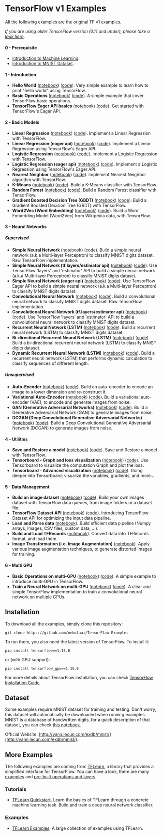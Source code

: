 # TensorFlow v1 Examples

All the following examples are the original TF v1 examples.

*If you are using older TensorFlow version (0.11 and under), please take a [look here](https://github.com/nebulaai/TensorFlow-Examples/tree/0.11).*

#### 0 - Prerequisite
- [Introduction to Machine Learning](https://github.com/nebulaai/TensorFlow-Examples/blob/master/tensorflow_v1/notebooks/0_Prerequisite/ml_introduction.ipynb).
- [Introduction to MNIST Dataset](https://github.com/nebulaai/TensorFlow-Examples/blob/master/tensorflow_v1/notebooks/0_Prerequisite/mnist_dataset_intro.ipynb).

#### 1 - Introduction
- **Hello World** ([notebook](https://github.com/nebulaai/TensorFlow-Examples/blob/master/tensorflow_v1/notebooks/1_Introduction/helloworld.ipynb)) ([code](https://github.com/nebulaai/TensorFlow-Examples/blob/master/tensorflow_v1/examples/1_Introduction/helloworld.py)). Very simple example to learn how to print "hello world" using TensorFlow.
- **Basic Operations** ([notebook](https://github.com/nebulaai/TensorFlow-Examples/blob/master/tensorflow_v1/notebooks/1_Introduction/basic_operations.ipynb)) ([code](https://github.com/nebulaai/TensorFlow-Examples/blob/master/tensorflow_v1/examples/1_Introduction/basic_operations.py)). A simple example that cover TensorFlow basic operations.
- **TensorFlow Eager API basics** ([notebook](https://github.com/nebulaai/TensorFlow-Examples/blob/master/tensorflow_v1/notebooks/1_Introduction/basic_eager_api.ipynb)) ([code](https://github.com/nebulaai/TensorFlow-Examples/blob/master/tensorflow_v1/examples/1_Introduction/basic_eager_api.py)). Get started with TensorFlow's Eager API.

#### 2 - Basic Models
- **Linear Regression** ([notebook](https://github.com/nebulaai/TensorFlow-Examples/blob/master/tensorflow_v1/notebooks/2_BasicModels/linear_regression.ipynb)) ([code](https://github.com/nebulaai/TensorFlow-Examples/blob/master/tensorflow_v1/examples/2_BasicModels/linear_regression.py)). Implement a Linear Regression with TensorFlow.
- **Linear Regression (eager api)** ([notebook](https://github.com/nebulaai/TensorFlow-Examples/blob/master/tensorflow_v1/notebooks/2_BasicModels/linear_regression_eager_api.ipynb)) ([code](https://github.com/nebulaai/TensorFlow-Examples/blob/master/tensorflow_v1/examples/2_BasicModels/linear_regression_eager_api.py)). Implement a Linear Regression using TensorFlow's Eager API.
- **Logistic Regression** ([notebook](https://github.com/nebulaai/TensorFlow-Examples/blob/master/tensorflow_v1/notebooks/2_BasicModels/logistic_regression.ipynb)) ([code](https://github.com/nebulaai/TensorFlow-Examples/blob/master/tensorflow_v1/examples/2_BasicModels/logistic_regression.py)). Implement a Logistic Regression with TensorFlow.
- **Logistic Regression (eager api)** ([notebook](https://github.com/nebulaai/TensorFlow-Examples/blob/master/tensorflow_v1/notebooks/2_BasicModels/logistic_regression_eager_api.ipynb)) ([code](https://github.com/nebulaai/TensorFlow-Examples/blob/master/tensorflow_v1/examples/2_BasicModels/logistic_regression_eager_api.py)). Implement a Logistic Regression using TensorFlow's Eager API.
- **Nearest Neighbor** ([notebook](https://github.com/nebulaai/TensorFlow-Examples/blob/master/tensorflow_v1/notebooks/2_BasicModels/nearest_neighbor.ipynb)) ([code](https://github.com/nebulaai/TensorFlow-Examples/blob/master/tensorflow_v1/examples/2_BasicModels/nearest_neighbor.py)). Implement Nearest Neighbor algorithm with TensorFlow.
- **K-Means** ([notebook](https://github.com/nebulaai/TensorFlow-Examples/blob/master/tensorflow_v1/notebooks/2_BasicModels/kmeans.ipynb)) ([code](https://github.com/nebulaai/TensorFlow-Examples/blob/master/tensorflow_v1/examples/2_BasicModels/kmeans.py)). Build a K-Means classifier with TensorFlow.
- **Random Forest** ([notebook](https://github.com/nebulaai/TensorFlow-Examples/blob/master/tensorflow_v1/notebooks/2_BasicModels/random_forest.ipynb)) ([code](https://github.com/nebulaai/TensorFlow-Examples/blob/master/tensorflow_v1/examples/2_BasicModels/random_forest.py)). Build a Random Forest classifier with TensorFlow.
- **Gradient Boosted Decision Tree (GBDT)** ([notebook](https://github.com/nebulaai/TensorFlow-Examples/blob/master/tensorflow_v1/notebooks/2_BasicModels/gradient_boosted_decision_tree.ipynb)) ([code](https://github.com/nebulaai/TensorFlow-Examples/blob/master/tensorflow_v1/examples/2_BasicModels/gradient_boosted_decision_tree.py)). Build a Gradient Boosted Decision Tree (GBDT) with TensorFlow.
- **Word2Vec (Word Embedding)** ([notebook](https://github.com/nebulaai/TensorFlow-Examples/blob/master/tensorflow_v1/notebooks/2_BasicModels/word2vec.ipynb)) ([code](https://github.com/nebulaai/TensorFlow-Examples/blob/master/tensorflow_v1/examples/2_BasicModels/word2vec.py)). Build a Word Embedding Model (Word2Vec) from Wikipedia data, with TensorFlow.

#### 3 - Neural Networks
##### Supervised

- **Simple Neural Network** ([notebook](https://github.com/nebulaai/TensorFlow-Examples/blob/master/tensorflow_v1/notebooks/3_NeuralNetworks/neural_network_raw.ipynb)) ([code](https://github.com/nebulaai/TensorFlow-Examples/blob/master/tensorflow_v1/examples/3_NeuralNetworks/neural_network_raw.py)). Build a simple neural network (a.k.a Multi-layer Perceptron) to classify MNIST digits dataset. Raw TensorFlow implementation.
- **Simple Neural Network (tf.layers/estimator api)** ([notebook](https://github.com/nebulaai/TensorFlow-Examples/blob/master/tensorflow_v1/notebooks/3_NeuralNetworks/neural_network.ipynb)) ([code](https://github.com/nebulaai/TensorFlow-Examples/blob/master/tensorflow_v1/examples/3_NeuralNetworks/neural_network.py)). Use TensorFlow 'layers' and 'estimator' API to build a simple neural network (a.k.a Multi-layer Perceptron) to classify MNIST digits dataset.
- **Simple Neural Network (eager api)** ([notebook](https://github.com/nebulaai/TensorFlow-Examples/blob/master/tensorflow_v1/notebooks/3_NeuralNetworks/neural_network_eager_api.ipynb)) ([code](https://github.com/nebulaai/TensorFlow-Examples/blob/master/tensorflow_v1/examples/3_NeuralNetworks/neural_network_eager_api.py)). Use TensorFlow Eager API to build a simple neural network (a.k.a Multi-layer Perceptron) to classify MNIST digits dataset.
- **Convolutional Neural Network** ([notebook](https://github.com/nebulaai/TensorFlow-Examples/blob/master/tensorflow_v1/notebooks/3_NeuralNetworks/convolutional_network_raw.ipynb)) ([code](https://github.com/nebulaai/TensorFlow-Examples/blob/master/tensorflow_v1/examples/3_NeuralNetworks/convolutional_network_raw.py)). Build a convolutional neural network to classify MNIST digits dataset. Raw TensorFlow implementation.
- **Convolutional Neural Network (tf.layers/estimator api)** ([notebook](https://github.com/nebulaai/TensorFlow-Examples/blob/master/tensorflow_v1/notebooks/3_NeuralNetworks/convolutional_network.ipynb)) ([code](https://github.com/nebulaai/TensorFlow-Examples/blob/master/tensorflow_v1/examples/3_NeuralNetworks/convolutional_network.py)). Use TensorFlow 'layers' and 'estimator' API to build a convolutional neural network to classify MNIST digits dataset.
- **Recurrent Neural Network (LSTM)** ([notebook](https://github.com/nebulaai/TensorFlow-Examples/blob/master/tensorflow_v1/notebooks/3_NeuralNetworks/recurrent_network.ipynb)) ([code](https://github.com/nebulaai/TensorFlow-Examples/blob/master/tensorflow_v1/examples/3_NeuralNetworks/recurrent_network.py)). Build a recurrent neural network (LSTM) to classify MNIST digits dataset.
- **Bi-directional Recurrent Neural Network (LSTM)** ([notebook](https://github.com/nebulaai/TensorFlow-Examples/blob/master/tensorflow_v1/notebooks/3_NeuralNetworks/bidirectional_rnn.ipynb)) ([code](https://github.com/nebulaai/TensorFlow-Examples/blob/master/tensorflow_v1/examples/3_NeuralNetworks/bidirectional_rnn.py)). Build a bi-directional recurrent neural network (LSTM) to classify MNIST digits dataset.
- **Dynamic Recurrent Neural Network (LSTM)** ([notebook](https://github.com/nebulaai/TensorFlow-Examples/blob/master/tensorflow_v1/notebooks/3_NeuralNetworks/dynamic_rnn.ipynb)) ([code](https://github.com/nebulaai/TensorFlow-Examples/blob/master/tensorflow_v1/examples/3_NeuralNetworks/dynamic_rnn.py)). Build a recurrent neural network (LSTM) that performs dynamic calculation to classify sequences of different length.

##### Unsupervised
- **Auto-Encoder** ([notebook](https://github.com/nebulaai/TensorFlow-Examples/blob/master/tensorflow_v1/notebooks/3_NeuralNetworks/autoencoder.ipynb)) ([code](https://github.com/nebulaai/TensorFlow-Examples/blob/master/tensorflow_v1/examples/3_NeuralNetworks/autoencoder.py)). Build an auto-encoder to encode an image to a lower dimension and re-construct it.
- **Variational Auto-Encoder** ([notebook](https://github.com/nebulaai/TensorFlow-Examples/blob/master/tensorflow_v1/notebooks/3_NeuralNetworks/variational_autoencoder.ipynb)) ([code](https://github.com/nebulaai/TensorFlow-Examples/blob/master/tensorflow_v1/examples/3_NeuralNetworks/variational_autoencoder.py)). Build a variational auto-encoder (VAE), to encode and generate images from noise.
- **GAN (Generative Adversarial Networks)** ([notebook](https://github.com/nebulaai/TensorFlow-Examples/blob/master/tensorflow_v1/notebooks/3_NeuralNetworks/gan.ipynb)) ([code](https://github.com/nebulaai/TensorFlow-Examples/blob/master/tensorflow_v1/examples/3_NeuralNetworks/gan.py)). Build a Generative Adversarial Network (GAN) to generate images from noise.
- **DCGAN (Deep Convolutional Generative Adversarial Networks)** ([notebook](https://github.com/nebulaai/TensorFlow-Examples/blob/master/tensorflow_v1/notebooks/3_NeuralNetworks/dcgan.ipynb)) ([code](https://github.com/nebulaai/TensorFlow-Examples/blob/master/tensorflow_v1/examples/3_NeuralNetworks/dcgan.py)). Build a Deep Convolutional Generative Adversarial Network (DCGAN) to generate images from noise.

#### 4 - Utilities
- **Save and Restore a model** ([notebook](https://github.com/nebulaai/TensorFlow-Examples/blob/master/tensorflow_v1/notebooks/4_Utils/save_restore_model.ipynb)) ([code](https://github.com/nebulaai/TensorFlow-Examples/blob/master/tensorflow_v1/examples/4_Utils/save_restore_model.py)). Save and Restore a model with TensorFlow.
- **Tensorboard - Graph and loss visualization** ([notebook](https://github.com/nebulaai/TensorFlow-Examples/blob/master/tensorflow_v1/notebooks/4_Utils/tensorboard_basic.ipynb)) ([code](https://github.com/nebulaai/TensorFlow-Examples/blob/master/tensorflow_v1/examples/4_Utils/tensorboard_basic.py)). Use Tensorboard to visualize the computation Graph and plot the loss.
- **Tensorboard - Advanced visualization** ([notebook](https://github.com/nebulaai/TensorFlow-Examples/blob/master/tensorflow_v1/notebooks/4_Utils/tensorboard_advanced.ipynb)) ([code](https://github.com/nebulaai/TensorFlow-Examples/blob/master/tensorflow_v1/examples/4_Utils/tensorboard_advanced.py)). Going deeper into Tensorboard; visualize the variables, gradients, and more...

#### 5 - Data Management
- **Build an image dataset** ([notebook](https://github.com/nebulaai/TensorFlow-Examples/blob/master/tensorflow_v1/notebooks/5_DataManagement/build_an_image_dataset.ipynb)) ([code](https://github.com/nebulaai/TensorFlow-Examples/blob/master/tensorflow_v1/examples/5_DataManagement/build_an_image_dataset.py)). Build your own images dataset with TensorFlow data queues, from image folders or a dataset file.
- **TensorFlow Dataset API** ([notebook](https://github.com/nebulaai/TensorFlow-Examples/blob/master/tensorflow_v1/notebooks/5_DataManagement/tensorflow_dataset_api.ipynb)) ([code](https://github.com/nebulaai/TensorFlow-Examples/blob/master/tensorflow_v1/examples/5_DataManagement/tensorflow_dataset_api.py)). Introducing TensorFlow Dataset API for optimizing the input data pipeline.
- **Load and Parse data** ([notebook](https://github.com/nebulaai/TensorFlow-Examples/blob/master/tensorflow_v1/notebooks/5_DataManagement/load_data.ipynb)). Build efficient data pipeline (Numpy arrays, Images, CSV files, custom data, ...).
- **Build and Load TFRecords** ([notebook](https://github.com/nebulaai/TensorFlow-Examples/blob/master/tensorflow_v1/notebooks/5_DataManagement/tfrecords.ipynb)). Convert data into TFRecords format, and load them.
- **Image Transformation (i.e. Image Augmentation)** ([notebook](https://github.com/nebulaai/TensorFlow-Examples/blob/master/tensorflow_v1/notebooks/5_DataManagement/image_transformation.ipynb)). Apply various image augmentation techniques, to generate distorted images for training.

#### 6 - Multi GPU
- **Basic Operations on multi-GPU** ([notebook](https://github.com/nebulaai/TensorFlow-Examples/blob/master/tensorflow_v1/notebooks/6_MultiGPU/multigpu_basics.ipynb)) ([code](https://github.com/nebulaai/TensorFlow-Examples/blob/master/tensorflow_v1/examples/6_MultiGPU/multigpu_basics.py)). A simple example to introduce multi-GPU in TensorFlow.
- **Train a Neural Network on multi-GPU** ([notebook](https://github.com/nebulaai/TensorFlow-Examples/blob/master/tensorflow_v1/notebooks/6_MultiGPU/multigpu_cnn.ipynb)) ([code](https://github.com/nebulaai/TensorFlow-Examples/blob/master/tensorflow_v1/examples/6_MultiGPU/multigpu_cnn.py)). A clear and simple TensorFlow implementation to train a convolutional neural network on multiple GPUs.

## Installation

To download all the examples, simply clone this repository:
```
git clone https://github.com/nebulaai/TensorFlow-Examples
```

To run them, you also need the latest version of TensorFlow. To install it:
```
pip install tensorflow==1.15.0
```

or (with GPU support):
```
pip install tensorflow_gpu==1.15.0
```

For more details about TensorFlow installation, you can check [TensorFlow Installation Guide](https://www.tensorflow.org/install/)

## Dataset
Some examples require MNIST dataset for training and testing. Don't worry, this dataset will automatically be downloaded when running examples.
MNIST is a database of handwritten digits, for a quick description of that dataset, you can check [this notebook](https://github.com/nebulaai/TensorFlow-Examples/blob/master/notebooks/0_Prerequisite/mnist_dataset_intro.ipynb).

Official Website: [http://yann.lecun.com/exdb/mnist/](http://yann.lecun.com/exdb/mnist/).

## More Examples
The following examples are coming from [TFLearn](https://github.com/tflearn/tflearn), a library that provides a simplified interface for TensorFlow. You can have a look, there are many [examples](https://github.com/tflearn/tflearn/tree/master/examples) and [pre-built operations and layers](http://tflearn.org/doc_index/#api).

### Tutorials
- [TFLearn Quickstart](https://github.com/tflearn/tflearn/blob/master/tutorials/intro/quickstart.md). Learn the basics of TFLearn through a concrete machine learning task. Build and train a deep neural network classifier.

### Examples
- [TFLearn Examples](https://github.com/tflearn/tflearn/blob/master/examples). A large collection of examples using TFLearn.
